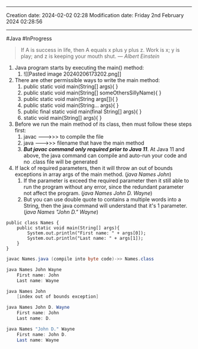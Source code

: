 
----
Creation date: 2024-02-02 02:28
Modification date: Friday 2nd February 2024 02:28:56

----

#Java 
#InProgress 

> If A is success in life, then A equals x plus y plus z. Work is x; y is play; and z is keeping your mouth shut.
> — <cite>Albert Einstein</cite>

1. Java program starts by executing the main() method:
	1. ![[Pasted image 20240206173202.png]]
2. There are other permissible ways to write the main method:
	1. public static void main(String[] args){ }
	2. public static void main(String[] someOthersSillyName){ }
	3. public static void main(String args[]){ }
	4. public static void main(String... args){ }
	5. public final static void main(final String[] args){ }
	6. static void main(String[] args){ }
3. Before we run the main method of its class, then must follow these steps first:
	1. javac --->>> to compile the file
	2. java --->>> filename that have the main method
	3. ***But javac command only required prior to Java 11***. At Java 11 and above, the java command can compile and auto-run your code and no .class file will be generated
4. If lack of required parameters, then it will throw an out of bounds exceptions in array args of the main method. (*java Names John*)
	1. If the parameter is exceed the required parameter then it still able to run the program without any error, since the redundant parameter not affect the program. (*java Names John D. Wayne*)
	2. But you can use double quote to contains a multiple words into a String, then the java command will understand that it's 1 parameter. (*java Names "John D." Wayne*)


```run-java
public class Names {
	public static void main(String[] args){
		System.out.println("First name: " + args[0]);
		System.out.println("Last name: " + args[1]);
	}
}
```

```java
javac Names.java (compile into byte code)->> Names.class
```

```java
java Names John Wayne
	First name: John
	Last name: Wayne
```

```java
java Names John
	[index out of bounds exception]
```

```java
java Names John D. Wayne
	First name: John
	Last name: D.
```

```java
java Names "John D." Wayne
	First name: John D.
	Last name: Wayne
```